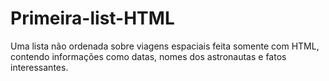 # Primeira-list-HTML
Uma lista não ordenada sobre viagens espaciais feita somente com HTML, contendo informações como datas, nomes dos astronautas e fatos interessantes.

